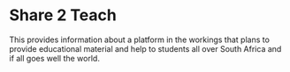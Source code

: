 # Share 2 Teach

This provides information about a platform in the workings that plans to provide educational material and help to students all over South Africa and if all goes well the world.
